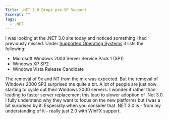 ```yaml
---
Title: .NET 3.0 Drops pre-XP Support
Excerpt: ""
Tags:
  - .NET
---
```

I was looking at the .NET 3.0 site today and noticed something I had previously missed. Under <a href="http://msdn.microsoft.com/windowsvista/support/relnotes/netfxRc1/default.aspx#topic1" target="_blank">Supported Operating Systems</a> it lists the following:
 <ul> <li>Microsoft Windows 2003 Server Service Pack 1 (SP1)  </li><li>Windows XP SP2  </li><li>Windows Vista Release Candidate</li></ul> The removal of 9x and NT from the mix was expected. But the removal of Windows 2000 SP3 surprised me quite a bit. 
 A lot of people are just now starting to cycle out their Windows 2000 servers. I wonder if rather than leading to faster server replacement this lead to slower adoption of .Net 3.0.
 I fully understand why they want to focus on the new platforms but I was a bit surprised by it. Especially when you consider that .NET 3.0 is - from my understanding of it - really just 2.0 with WinFX support. 
